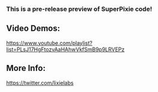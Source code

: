 ### This is a pre-release preview of SuperPixie code!

## Video Demos:

https://www.youtube.com/playlist?list=PLsJ17HgFtozvAaHAhwVkfSmB9p9LRVEPz

## More Info:

https://twitter.com/lixielabs
